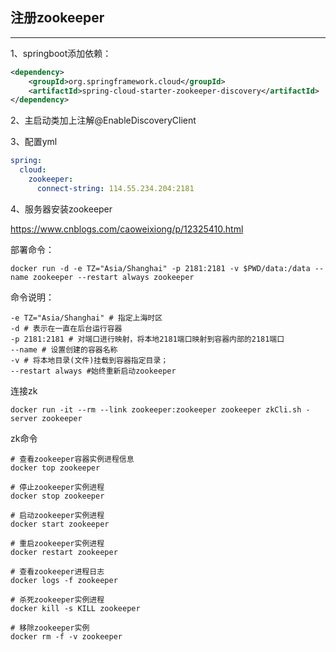 ## **注册zookeeper**

*****

1、springboot添加依赖：

```xml
<dependency>
    <groupId>org.springframework.cloud</groupId>
    <artifactId>spring-cloud-starter-zookeeper-discovery</artifactId>
</dependency>
```

2、主启动类加上注解@EnableDiscoveryClient

3、配置yml

```yaml
spring:
  cloud:
    zookeeper:
      connect-string: 114.55.234.204:2181
```

4、服务器安装zookeeper

https://www.cnblogs.com/caoweixiong/p/12325410.html

部署命令：

```
docker run -d -e TZ="Asia/Shanghai" -p 2181:2181 -v $PWD/data:/data --name zookeeper --restart always zookeeper
```

命令说明：

```
-e TZ="Asia/Shanghai" # 指定上海时区 
-d # 表示在一直在后台运行容器
-p 2181:2181 # 对端口进行映射，将本地2181端口映射到容器内部的2181端口
--name # 设置创建的容器名称
-v # 将本地目录(文件)挂载到容器指定目录；
--restart always #始终重新启动zookeeper
```

连接zk

```
docker run -it --rm --link zookeeper:zookeeper zookeeper zkCli.sh -server zookeeper
```

zk命令

```
# 查看zookeeper容器实例进程信息
docker top zookeeper

# 停止zookeeper实例进程
docker stop zookeeper

# 启动zookeeper实例进程
docker start zookeeper

# 重启zookeeper实例进程
docker restart zookeeper

# 查看zookeeper进程日志
docker logs -f zookeeper

# 杀死zookeeper实例进程
docker kill -s KILL zookeeper

# 移除zookeeper实例
docker rm -f -v zookeeper
```